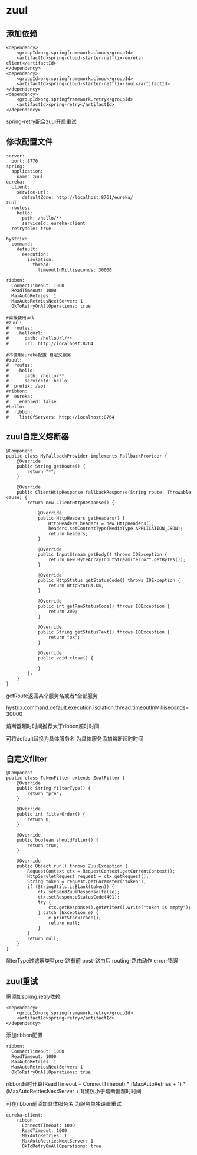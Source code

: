 # zuul

## 添加依赖

    <dependency>
        <groupId>org.springframework.cloud</groupId>
        <artifactId>spring-cloud-starter-netflix-eureka-client</artifactId>
    </dependency>
    <dependency>
        <groupId>org.springframework.cloud</groupId>
        <artifactId>spring-cloud-starter-netflix-zuul</artifactId>
    </dependency>
    <dependency>
        <groupId>org.springframework.retry</groupId>
        <artifactId>spring-retry</artifactId>
    </dependency>
 
 spring-retry配合zuul开启重试
 
 ## 修改配置文件
 
    server:
      port: 8770
    spring:
      application:
        name: zuul
    eureka:
      client:
        service-url:
          defaultZone: http://localhost:8761/eureka/
    zuul:
      routes:
        hello:
          path: /hello/**
          serviceId: eureka-client
      retryable: true
    
    hystrix:
      command:
        default:
          execution:
            isolation:
              thread:
                timeoutInMilliseconds: 30000
    
    ribbon:
      ConnectTimeout: 1000
      ReadTimeout: 1000
      MaxAutoRetries: 1
      MaxAutoRetriesNextServer: 1
      OkToRetryOnAllOperations: true
    
    #直接使用url
    #zuul:
    #  routes:
    #    helloUrl:
    #      path: /helloUrl/**
    #      url: http://localhost:8764
    
    #不使用eureka配置 自定义服务
    #zuul:
    #  routes:
    #    hello:
    #      path: /hello/**
    #      serviceId: hello
    #  prefix: /api
    #ribbon:
    #  eureka:
    #    enabled: false
    #hello:
    #  ribbon:
    #    listOfServers: http://localhost:8764

## zuul自定义熔断器

    @Component
    public class MyFallbackProvider implements FallbackProvider {
        @Override
        public String getRoute() {
            return "*";
        }
    
        @Override
        public ClientHttpResponse fallbackResponse(String route, Throwable cause) {
            return new ClientHttpResponse() {
    
                @Override
                public HttpHeaders getHeaders() {
                    HttpHeaders headers = new HttpHeaders();
                    headers.setContentType(MediaType.APPLICATION_JSON);
                    return headers;
                }
    
                @Override
                public InputStream getBody() throws IOException {
                    return new ByteArrayInputStream("error".getBytes());
                }
    
                @Override
                public HttpStatus getStatusCode() throws IOException {
                    return HttpStatus.OK;
                }
    
                @Override
                public int getRawStatusCode() throws IOException {
                    return 200;
                }
    
                @Override
                public String getStatusText() throws IOException {
                    return "ok";
                }
    
                @Override
                public void close() {
    
                }
            };
        }
    }
 
getRoute返回某个服务名或者*全部服务

hystrix.command.default.execution.isolation.thread:timeoutInMilliseconds=30000

熔断器超时时间推荐大于ribbon超时时间

可将default替换为具体服务名 为具体服务添加熔断超时时间

## 自定义filter

    @Component
    public class TokenFilter extends ZuulFilter {
        @Override
        public String filterType() {
            return "pre";
        }
    
        @Override
        public int filterOrder() {
            return 0;
        }
    
        @Override
        public boolean shouldFilter() {
            return true;
        }
    
        @Override
        public Object run() throws ZuulException {
            RequestContext ctx = RequestContext.getCurrentContext();
            HttpServletRequest request = ctx.getRequest();
            String token = request.getParameter("token");
            if (StringUtils.isBlank(token)) {
                ctx.setSendZuulResponse(false);
                ctx.setResponseStatusCode(401);
                try {
                    ctx.getResponse().getWriter().write("token is empty");
                } catch (Exception e) {
                    e.printStackTrace();
                    return null;
                }
            }
            return null;
        }
    }

filterType过滤器类型pre-路有前 post-路由后 routing-路由动作 error-错误

## zuul重试

需添加spring.retry依赖

    <dependency>
        <groupId>org.springframework.retry</groupId>
        <artifactId>spring-retry</artifactId>
    </dependency>
    
添加ribbon配置

    ribbon:
      ConnectTimeout: 1000
      ReadTimeout: 1000
      MaxAutoRetries: 1
      MaxAutoRetriesNextServer: 1
      OkToRetryOnAllOperations: true
     
ribbon超时计算(ReadTimeout + ConnectTimeout) * (MaxAutoRetries + 1) * (MaxAutoRetriesNextServer + 1)建议小于熔断器超时时间

可在ribbon前添加具体服务名 为服务单独设置重试

    eureka-client:
        ribbon:
          ConnectTimeout: 1000
          ReadTimeout: 1000
          MaxAutoRetries: 1
          MaxAutoRetriesNextServer: 1
          OkToRetryOnAllOperations: true